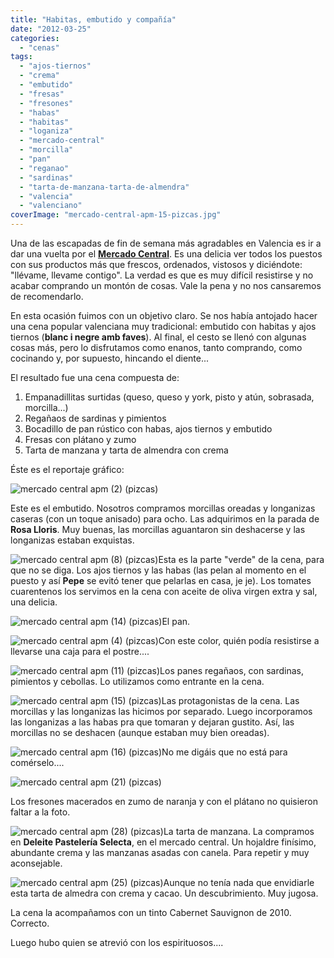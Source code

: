 ```yaml
---
title: "Habitas, embutido y compañía"
date: "2012-03-25"
categories: 
  - "cenas"
tags: 
  - "ajos-tiernos"
  - "crema"
  - "embutido"
  - "fresas"
  - "fresones"
  - "habas"
  - "habitas"
  - "loganiza"
  - "mercado-central"
  - "morcilla"
  - "pan"
  - "reganao"
  - "sardinas"
  - "tarta-de-manzana-tarta-de-almendra"
  - "valencia"
  - "valenciano"
coverImage: "mercado-central-apm-15-pizcas.jpg"
---
```


Una de las escapadas de fin de semana más agradables en Valencia es ir a dar una vuelta por el [**Mercado Central**](http://www.mercadocentralvalencia.es/ "El mejor sitio para hacer la compra"). Es una delicia ver todos los puestos con sus productos más que frescos, ordenados, vistosos y diciéndote: "llévame, llevame contigo". La verdad es que es muy difícil resistirse y no acabar comprando un montón de cosas. Vale la pena y no nos cansaremos de recomendarlo.

En esta ocasión fuimos con un objetivo claro. Se nos había antojado hacer una cena popular valenciana muy tradicional: embutido con habitas y ajos tiernos (**blanc i negre amb faves**). Al final, el cesto se llenó con algunas cosas más, pero lo disfrutamos como enanos, tanto comprando, como cocinando y, por supuesto, hincando el diente...

El resultado fue una cena compuesta de:

1. Empanadillitas surtidas (queso, queso y york, pisto y atún, sobrasada, morcilla...)
2. Regañaos de sardinas y pimientos
3. Bocadillo de pan rústico con habas, ajos tiernos y embutido
4. Fresas con plátano y zumo
5. Tarta de manzana y tarta de almendra con crema

Éste es el reportaje gráfico:

![](images/mercado-central-apm-2-pizcas.jpg "mercado central apm (2) (pizcas)")

Este es el embutido. Nosotros compramos morcillas oreadas y longanizas caseras (con un toque anisado) para ocho. Las adquirimos en la parada de **Rosa Lloris**. Muy buenas, las morcillas aguantaron sin deshacerse y las longanizas estaban exquistas.

![](images/mercado-central-apm-8-pizcas.jpg "mercado central apm (8) (pizcas)")Esta es la parte "verde" de la cena, para que no se diga. Los ajos tiernos y las habas (las pelan al momento en el puesto y así **Pepe** se evitó tener que pelarlas en casa, je je). Los tomates cuarentenos los servimos en la cena con aceite de oliva virgen extra y sal, una delicia.

![](images/mercado-central-apm-14-pizcas.jpg "mercado central apm (14) (pizcas)")El pan.

![](images/mercado-central-apm-4-pizcas.jpg "mercado central apm (4) (pizcas)")Con este color, quién podía resistirse a llevarse una caja para el postre....

![](images/mercado-central-apm-11-pizcas.jpg "mercado central apm (11) (pizcas)")Los panes regañaos, con sardinas, pimientos y cebollas. Lo utilizamos como entrante en la cena.

![](images/mercado-central-apm-15-pizcas.jpg "mercado central apm (15) (pizcas)")Las protagonistas de la cena. Las morcillas y las longanizas las hicimos por separado. Luego incorporamos las longanizas a las habas pra que tomaran y dejaran gustito. Así, las morcillas no se deshacen (aunque estaban muy bien oreadas).

![](images/mercado-central-apm-16-pizcas.jpg "mercado central apm (16) (pizcas)")No me digáis que no está para comérselo....

![](images/mercado-central-apm-21-pizcas.jpg "mercado central apm (21) (pizcas)")

Los fresones macerados en zumo de naranja y con el plátano no quisieron faltar a la foto.

![](images/mercado-central-apm-28-pizcas.jpg "mercado central apm (28) (pizcas)")La tarta de manzana. La compramos en **Deleite Pastelería Selecta**, en el mercado central. Un hojaldre finísimo, abundante crema y las manzanas asadas con canela. Para repetir y muy aconsejable.

![](images/mercado-central-apm-25-pizcas.jpg "mercado central apm (25) (pizcas)")Aunque no tenía nada que envidiarle esta tarta de almedra con crema y cacao. Un descubrimiento. Muy jugosa.

La cena la acompañamos con un tinto Cabernet Sauvignon de 2010. Correcto.

Luego hubo quien se atrevió con los espirituosos....
